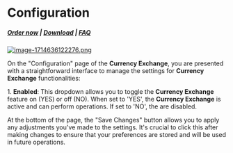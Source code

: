 # Configuration

#####  [Order now](https://puqcloud.com/whmcs-addon-puq-customization.php) | [Download](https://download.puqcloud.com/WHMCS/addons/PUQ-Customization/) | [FAQ](https://faq.puqcloud.com/)

[![image-1714636122276.png](https://doc.puq.info/uploads/images/gallery/2024-05/scaled-1680-/image-1714636122276.png)](https://doc.puq.info/uploads/images/gallery/2024-05/image-1714636122276.png)

On the "Configuration" page of the **Currency Exchange**, you are presented with a straightforward interface to manage the settings for **Currency Exchange** functionalities:

1\. **Enabled**: This dropdown allows you to toggle the **Currency Exchange** feature on (YES) or off (NO). When set to 'YES', the **Currency Exchange** is active and can perform operations. If set to 'NO', the are disabled.

At the bottom of the page, the "Save Changes" button allows you to apply any adjustments you've made to the settings. It's crucial to click this after making changes to ensure that your preferences are stored and will be used in future operations.